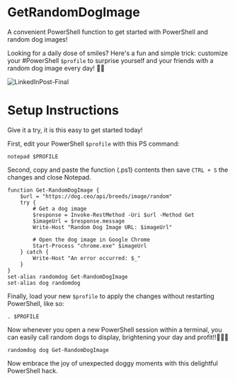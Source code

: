 # GetRandomDogImage
A convenient PowerShell function to get started with PowerShell and random dog images!

Looking for a daily dose of smiles?
Here's a fun and simple trick: customize your #PowerShell `$profile` to surprise yourself and your friends with a random dog image every day! 🐶✨

![LinkedInPost-Final](https://github.com/user-attachments/assets/bab42375-e5e1-477c-b6b7-f01e181ef069)

# Setup Instructions
Give it a try, it is this easy to get started today!

First, edit your PowerShell `$profile` with this PS command:

`notepad $PROFILE`

Second, copy and paste the function (.ps1) contents then save `CTRL + S` the changes and close Notepad.

```
function Get-RandomDogImage {
    $url = "https://dog.ceo/api/breeds/image/random"
    try {
        # Get a dog image
        $response = Invoke-RestMethod -Uri $url -Method Get
        $imageUrl = $response.message
        Write-Host "Random Dog Image URL: $imageUrl"
        
        # Open the dog image in Google Chrome
        Start-Process "chrome.exe" $imageUrl
    } catch {
        Write-Host "An error occurred: $_"
    }
}
set-alias randomdog Get-RandomDogImage
set-alias dog randomdog
```

Finally, load your new `$profile` to apply the changes without restarting PowerShell, like so:

`. $PROFILE`

Now whenever you open a new PowerShell session within a terminal, you can easily call random dogs to display, brightening your day and profit!!🚀💸💲

`randomdog
dog
Get-RandomDogImage`

Now embrace the joy of unexpected doggy moments with this delightful PowerShell hack.
